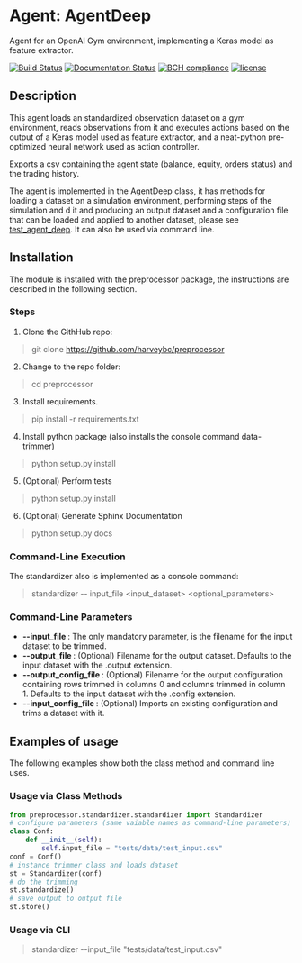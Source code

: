 # Agent: AgentDeep

Agent for an OpenAI Gym environment, implementing a Keras model as feature extractor.

[![Build Status](https://travis-ci.org/harveybc/preprocessor.svg?branch=master)](https://travis-ci.org/harveybc/preprocessor)
[![Documentation Status](https://readthedocs.org/projects/docs/badge/?version=latest)](https://harveybc-preprocessor.readthedocs.io/en/latest/)
[![BCH compliance](https://bettercodehub.com/edge/badge/harveybc/preprocessor?branch=master)](https://bettercodehub.com/)
[![license](https://img.shields.io/github/license/mashape/apistatus.svg?maxAge=2592000)](https://github.com/harveybc/preprocessor/blob/master/LICENSE)

## Description

This agent loads an standardized observation dataset on a gym environment, 
reads observations from it and executes actions based on the output 
of a Keras model used as feature extractor, and a neat-python pre-optimized neural network 
used as action controller.

Exports a csv containing the agent state (balance, equity, orders status) and the trading history. 

The agent is implemented in the AgentDeep class, it has methods for loading a dataset on a simulation environment, performing steps of the simulation and d it and producing an output dataset and a configuration file that can be loaded and applied to another dataset, please see [test_agent_deep](https://github.com/harveybc/agent/blob/master/tests/standardizer/test_standardizer.py). It can also be used via command line.

## Installation

The module is installed with the preprocessor package, the instructions are described in the following section.

### Steps
1. Clone the GithHub repo:   
> git clone https://github.com/harveybc/preprocessor
2. Change to the repo folder:
> cd preprocessor
3. Install requirements.
> pip install -r requirements.txt
4. Install python package (also installs the console command data-trimmer)
> python setup.py install
5. (Optional) Perform tests
> python setup.py install
6. (Optional) Generate Sphinx Documentation
> python setup.py docs

### Command-Line Execution

The standardizer also is implemented as a console command:
> standardizer -- input_file <input_dataset> <optional_parameters>

### Command-Line Parameters

* __--input_file <filename>__: The only mandatory parameter, is the filename for the input dataset to be trimmed.
* __--output_file <filename>__: (Optional) Filename for the output dataset. Defaults to the input dataset with the .output extension.
* __--output_config_file <filename>__: (Optional) Filename for the output configuration containing rows trimmed in columns 0 and columns trimmed in column 1. Defaults to the input dataset with the .config extension.
* __--input_config_file <filename>__: (Optional) Imports an existing configuration and trims a dataset with it.

## Examples of usage
The following examples show both the class method and command line uses.

### Usage via Class Methods
```python
from preprocessor.standardizer.standardizer import Standardizer
# configure parameters (same vaiable names as command-line parameters)
class Conf:
    def __init__(self):
        self.input_file = "tests/data/test_input.csv"
conf = Conf()
# instance trimmer class and loads dataset
st = Standardizer(conf)
# do the trimming
st.standardize()
# save output to output file
st.store()
```

### Usage via CLI

> standardizer --input_file "tests/data/test_input.csv"






